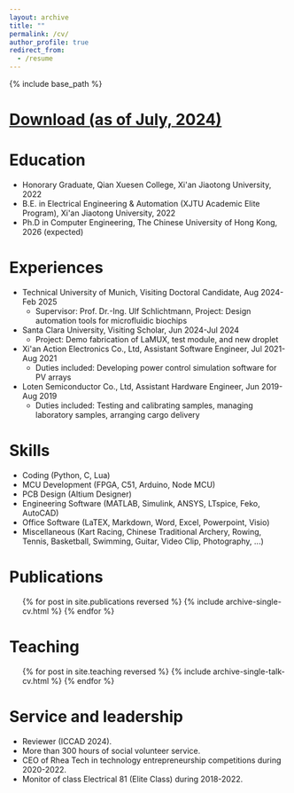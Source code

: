 ```yaml
---
layout: archive
title: "" 
permalink: /cv/
author_profile: true
redirect_from:
  - /resume
---
```


{% include base_path %}

<a href="https://syliang1999.github.io/CV.pdf">Download (as of July, 2024)</a>
======

Education 
======
* Honorary Graduate, Qian Xuesen College, Xi'an Jiaotong University, 2022
* B.E. in Electrical Engineering & Automation (XJTU Academic Elite Program), Xi'an Jiaotong University, 2022
* Ph.D in Computer Engineering, The Chinese University of Hong Kong, 2026 (expected)

Experiences
======
* Technical University of Munich, Visiting Doctoral Candidate, Aug 2024-Feb 2025
  * Supervisor: Prof. Dr.-Ing. Ulf Schlichtmann, Project: Design automation tools for microfluidic biochips
* Santa Clara University, Visiting Scholar, Jun 2024-Jul 2024
  * Project: Demo fabrication of LaMUX, test module, and new droplet
* Xi'an Action Electronics Co., Ltd, Assistant Software Engineer, Jul 2021-Aug 2021
  * Duties included: Developing power control simulation software for PV arrays
* Loten Semiconductor Co., Ltd, Assistant Hardware Engineer, Jun 2019-Aug 2019
  * Duties included: Testing and calibrating samples, managing laboratory samples, arranging cargo delivery

  
Skills
======
* Coding (Python, C, Lua)
* MCU Development (FPGA, C51, Arduino, Node MCU)
* PCB Design (Altium Designer)
* Engineering Software (MATLAB, Simulink, ANSYS, LTspice, Feko, AutoCAD)
* Office Software (LaTEX, Markdown, Word, Excel, Powerpoint, Visio)
* Miscellaneous (Kart Racing, Chinese Traditional Archery, Rowing, Tennis, Basketball, Swimming, Guitar, Video Clip, Photography, ...)

Publications
======
  <ol reversed>{% for post in site.publications reversed %}
    {% include archive-single-cv.html %}
  {% endfor %}</ol>
  
  
Teaching
======
  <ol reversed>{% for post in site.teaching reversed %}
    {% include archive-single-talk-cv.html %}
  {% endfor %}</ol>
  
Service and leadership
======
* Reviewer (ICCAD 2024).
* More than 300 hours of social volunteer service.
* CEO of Rhea Tech in technology entrepreneurship competitions during 2020-2022.
* Monitor of class Electrical 81 (Elite Class) during 2018-2022.

